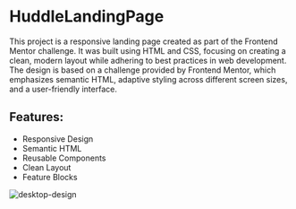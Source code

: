# HuddleLandingPage

This project is a responsive landing page created as part of the Frontend Mentor challenge. It was built using HTML and CSS, focusing on creating a clean, modern layout while adhering to best practices in web development. The design is based on a challenge provided by Frontend Mentor, which emphasizes semantic HTML, adaptive styling across different screen sizes, and a user-friendly interface.

## Features:

- Responsive Design
- Semantic HTML
- Reusable Components
- Clean Layout
- Feature Blocks

![desktop-design](https://github.com/user-attachments/assets/063a987f-ad5e-44cc-8572-1242c94c3a5d)
